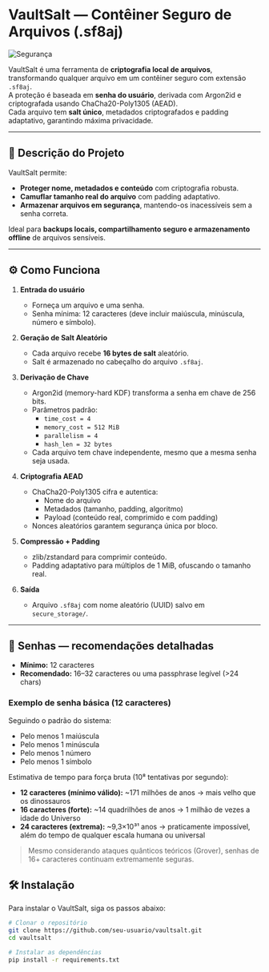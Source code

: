 # VaultSalt — Contêiner Seguro de Arquivos (.sf8aj)

![Segurança](https://img.shields.io/badge/Segurança-12%20chars%3A%20171M%20anos%20%7C%2016%20chars%3A%2014Q%20anos%20%7C%2024%20chars%3A%20Incalculável-brightgreen)

VaultSalt é uma ferramenta de **criptografia local de arquivos**, transformando qualquer arquivo em um contêiner seguro com extensão `.sf8aj`.  
A proteção é baseada em **senha do usuário**, derivada com Argon2id e criptografada usando ChaCha20-Poly1305 (AEAD).  
Cada arquivo tem **salt único**, metadados criptografados e padding adaptativo, garantindo máxima privacidade.

---

## 🔐 Descrição do Projeto

VaultSalt permite:
- **Proteger nome, metadados e conteúdo** com criptografia robusta.
- **Camuflar tamanho real do arquivo** com padding adaptativo.
- **Armazenar arquivos em segurança**, mantendo-os inacessíveis sem a senha correta.

Ideal para **backups locais, compartilhamento seguro e armazenamento offline** de arquivos sensíveis.

---

## ⚙️ Como Funciona

1. **Entrada do usuário**
   - Forneça um arquivo e uma senha.
   - Senha mínima: 12 caracteres (deve incluir maiúscula, minúscula, número e símbolo).

2. **Geração de Salt Aleatório**
   - Cada arquivo recebe **16 bytes de salt** aleatório.
   - Salt é armazenado no cabeçalho do arquivo `.sf8aj`.

3. **Derivação de Chave**
   - Argon2id (memory-hard KDF) transforma a senha em chave de 256 bits.
   - Parâmetros padrão:
     - `time_cost = 4`
     - `memory_cost = 512 MiB`
     - `parallelism = 4`
     - `hash_len = 32 bytes`
   - Cada arquivo tem chave independente, mesmo que a mesma senha seja usada.

4. **Criptografia AEAD**
   - ChaCha20-Poly1305 cifra e autentica:
     - Nome do arquivo
     - Metadados (tamanho, padding, algoritmo)
     - Payload (conteúdo real, comprimido e com padding)
   - Nonces aleatórios garantem segurança única por bloco.

5. **Compressão + Padding**
   - zlib/zstandard para comprimir conteúdo.
   - Padding adaptativo para múltiplos de 1 MiB, ofuscando o tamanho real.

6. **Saída**
   - Arquivo `.sf8aj` com nome aleatório (UUID) salvo em `secure_storage/`.

---

## 🔑 Senhas — recomendações detalhadas

- **Mínimo:** 12 caracteres  
- **Recomendado:** 16–32 caracteres ou uma passphrase legível (>24 chars)  

### Exemplo de senha básica (12 caracteres)
Seguindo o padrão do sistema:

- Pelo menos 1 maiúscula  
- Pelo menos 1 minúscula  
- Pelo menos 1 número  
- Pelo menos 1 símbolo  

Estimativa de tempo para força bruta (10⁸ tentativas por segundo):

- **12 caracteres (mínimo válido):** ~171 milhões de anos → mais velho que os dinossauros  
- **16 caracteres (forte):** ~14 quadrilhões de anos → 1 milhão de vezes a idade do Universo  
- **24 caracteres (extrema):** ~9,3×10³¹ anos → praticamente impossível, além do tempo de qualquer escala humana ou universal  

> Mesmo considerando ataques quânticos teóricos (Grover), senhas de 16+ caracteres continuam extremamente seguras.

## 🛠 Instalação

Para instalar o VaultSalt, siga os passos abaixo:

```bash
# Clonar o repositório
git clone https://github.com/seu-usuario/vaultsalt.git
cd vaultsalt

# Instalar as dependências
pip install -r requirements.txt

